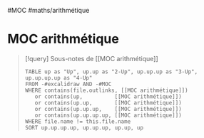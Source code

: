 #MOC #maths/arithmétique 
# MOC arithmétique

> [!query] Sous-notes de [[MOC arithmétique]]
> ```dataview
> TABLE up as "Up", up.up as "2-Up", up.up.up as "3-Up", up.up.up.up as "4-Up"
> FROM -#excalidraw AND -#MOC
> WHERE contains(file.outlinks, [[MOC arithmétique]])
>    or contains(up,          [[MOC arithmétique]])
>    or contains(up.up,       [[MOC arithmétique]])
>    or contains(up.up.up,    [[MOC arithmétique]])
>    or contains(up.up.up.up, [[MOC arithmétique]])
> WHERE file.name != this.file.name
> SORT up.up.up.up, up.up.up, up.up, up
> ```
